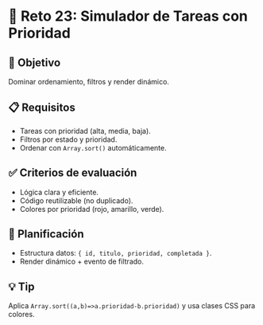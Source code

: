 # 🧩 Reto 23: Simulador de Tareas con Prioridad

## 🎯 Objetivo
Dominar ordenamiento, filtros y render dinámico.

## 📋 Requisitos
- Tareas con prioridad (alta, media, baja).
- Filtros por estado y prioridad.
- Ordenar con `Array.sort()` automáticamente.

## ✅ Criterios de evaluación
- Lógica clara y eficiente.
- Código reutilizable (no duplicado).
- Colores por prioridad (rojo, amarillo, verde).

## 🧠 Planificación
- Estructura datos: `{ id, titulo, prioridad, completada }`.
- Render dinámico + evento de filtrado.

## 💡 Tip
Aplica `Array.sort((a,b)=>a.prioridad-b.prioridad)` y usa clases CSS para colores.
